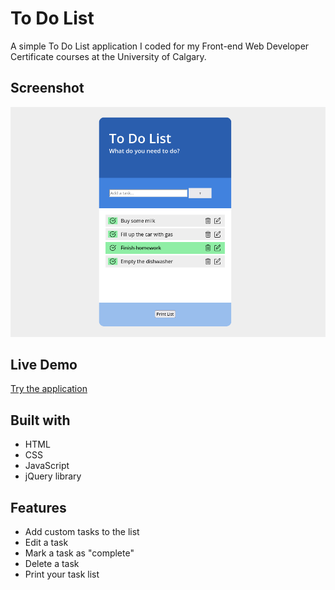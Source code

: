 # To Do List

A simple To Do List application I coded for my Front-end Web Developer Certificate courses at the University of Calgary.

## Screenshot
![](./img/screenshot-crop-01.png)

## Live Demo
[Try the application](https://riley-brandt.github.io/jquery-to-do-list/)

## Built with

* HTML
* CSS
* JavaScript
* jQuery library

## Features

* Add custom tasks to the list
* Edit a task
* Mark a task as "complete"
* Delete a task
* Print your task list